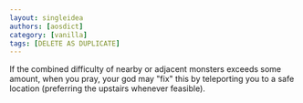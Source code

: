 ```yaml
---
layout: singleidea
authors: [aosdict]
category: [vanilla]
tags: [DELETE AS DUPLICATE]
---
```

If the combined difficulty of nearby or adjacent monsters exceeds some amount, when you pray, your god may "fix" this by teleporting you to a safe location (preferring the upstairs whenever feasible).
